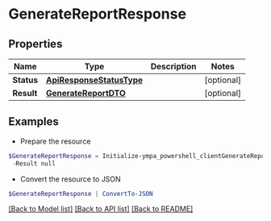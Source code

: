 # GenerateReportResponse
## Properties

Name | Type | Description | Notes
------------ | ------------- | ------------- | -------------
**Status** | [**ApiResponseStatusType**](ApiResponseStatusType.md) |  | [optional] 
**Result** | [**GenerateReportDTO**](GenerateReportDTO.md) |  | [optional] 

## Examples

- Prepare the resource
```powershell
$GenerateReportResponse = Initialize-ympa_powershell_clientGenerateReportResponse  -Status null `
 -Result null
```

- Convert the resource to JSON
```powershell
$GenerateReportResponse | ConvertTo-JSON
```

[[Back to Model list]](../README.md#documentation-for-models) [[Back to API list]](../README.md#documentation-for-api-endpoints) [[Back to README]](../README.md)

